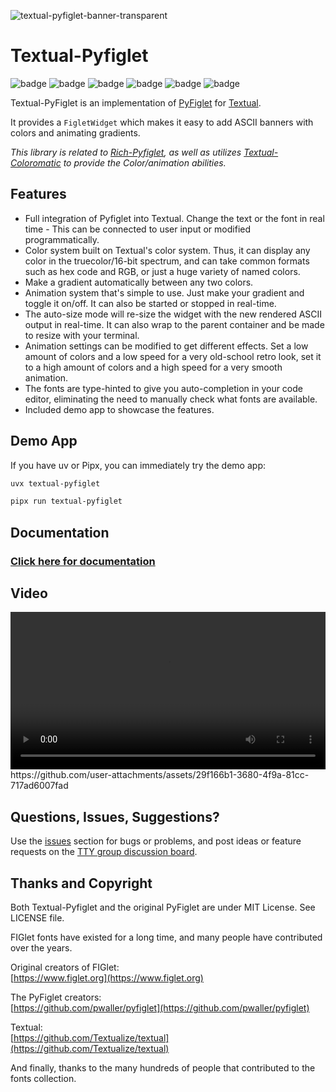 ![textual-pyfiglet-banner-transparent](https://github.com/user-attachments/assets/4391ddc7-98a6-474b-8c45-603567d9dad0)

# Textual-Pyfiglet

![badge](https://img.shields.io/badge/linted-Ruff-blue?style=for-the-badge&logo=ruff)
![badge](https://img.shields.io/badge/formatted-black-black?style=for-the-badge)
![badge](https://img.shields.io/badge/type_checked-MyPy_(strict)-blue?style=for-the-badge&logo=python)
![badge](https://img.shields.io/badge/Type_checked-Pyright_(strict)-blue?style=for-the-badge&logo=python)
![badge](https://img.shields.io/badge/license-MIT-blue?style=for-the-badge)
![badge](https://img.shields.io/badge/framework-Textual-blue?style=for-the-badge)

Textual-PyFiglet is an implementation of [PyFiglet](https://github.com/pwaller/pyfiglet) for [Textual](https://github.com/Textualize/textual).

It provides a `FigletWidget` which makes it easy to add ASCII banners with colors and animating gradients.

*This library is related to [Rich-Pyfiglet](https://github.com/edward-jazzhands/rich-pyfiglet), as well as utilizes [Textual-Coloromatic](https://github.com/edward-jazzhands/textual-coloromatic) to provide the Color/animation abilities.*

## Features

- Full integration of Pyfiglet into Textual. Change the text or the font in real time - This can be connected to user input or modified programmatically.
- Color system built on Textual's color system. Thus, it can display any color in the truecolor/16-bit spectrum,
and can take common formats such as hex code and RGB, or just a huge variety of named colors.
- Make a gradient automatically between any two colors.
- Animation system that's simple to use. Just make your gradient and toggle it on/off. It can also be started
or stopped in real-time.
- The auto-size mode will re-size the widget with the new rendered ASCII output in real-time. It can also wrap
to the parent container and be made to resize with your terminal.
- Animation settings can be modified to get different effects. Set a low amount of colors and a low speed for a
very old-school retro look, set it to a high amount of colors and a high speed for a very smooth animation.
- The fonts are type-hinted to give you auto-completion in your code editor, eliminating the need to manually
check what fonts are available.
- Included demo app to showcase the features.

## Demo App

If you have uv or Pipx, you can immediately try the demo app:

```sh
uvx textual-pyfiglet 
```

```sh
pipx run textual-pyfiglet
```

## Documentation

### [Click here for documentation](https://edward-jazzhands.github.io/libraries/textual-pyfiglet/docs/)

## Video

<video style="width: 100%; height: auto;" controls loop>
  <source src="https://res.cloudinary.com/duftwfvqo/video/upload/f_auto,q_auto/Textual-Pyfiglet-0.9.0-handbrake_twhkcu.mp4" type="video/mp4">
  Your browser does not support the video tag.
</video>
<div>
https://github.com/user-attachments/assets/29f166b1-3680-4f9a-81cc-717ad6007fad
</div>

## Questions, Issues, Suggestions?

Use the [issues](https://github.com/edward-jazzhands/textual-pyfiglet/issues) section for bugs or problems, and post ideas or feature requests on the [TTY group discussion board](https://github.com/orgs/ttygroup/discussions).

## Thanks and Copyright

Both Textual-Pyfiglet and the original PyFiglet are under MIT License. See LICENSE file.

FIGlet fonts have existed for a long time, and many people have contributed over the years.

Original creators of FIGlet:  
[https://www.figlet.org](https://www.figlet.org)

The PyFiglet creators:  
[https://github.com/pwaller/pyfiglet](https://github.com/pwaller/pyfiglet)

Textual:  
[https://github.com/Textualize/textual](https://github.com/Textualize/textual)

And finally, thanks to the many hundreds of people that contributed to the fonts collection.
